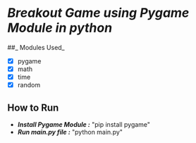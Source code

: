 # _Breakout Game using Pygame Module in python_
##_ Modules Used_
- [x] pygame
- [x] math
- [x] time
- [x] random

## How to Run
- _**Install Pygame Module :**_ "pip install pygame"
- _**Run main.py file :**_ "python main.py"
